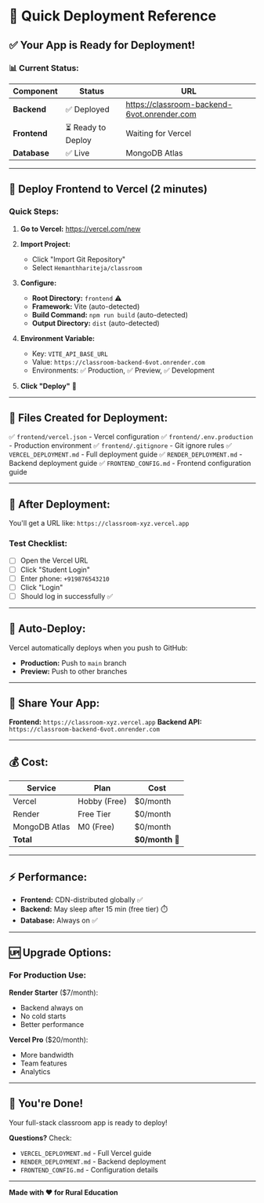 # 🚀 Quick Deployment Reference

## ✅ Your App is Ready for Deployment!

### 📊 Current Status:

| Component | Status | URL |
|-----------|--------|-----|
| **Backend** | ✅ Deployed | https://classroom-backend-6vot.onrender.com |
| **Frontend** | ⏳ Ready to Deploy | Waiting for Vercel |
| **Database** | ✅ Live | MongoDB Atlas |

---

## 🎯 Deploy Frontend to Vercel (2 minutes)

### Quick Steps:

1. **Go to Vercel:** https://vercel.com/new

2. **Import Project:**
   - Click "Import Git Repository"
   - Select `Hemanthhariteja/classroom`

3. **Configure:**
   - **Root Directory:** `frontend` ⚠️
   - **Framework:** Vite (auto-detected)
   - **Build Command:** `npm run build` (auto-detected)
   - **Output Directory:** `dist` (auto-detected)

4. **Environment Variable:**
   - Key: `VITE_API_BASE_URL`
   - Value: `https://classroom-backend-6vot.onrender.com`
   - Environments: ✅ Production, ✅ Preview, ✅ Development

5. **Click "Deploy"** 🚀

---

## 📁 Files Created for Deployment:

✅ `frontend/vercel.json` - Vercel configuration
✅ `frontend/.env.production` - Production environment
✅ `frontend/.gitignore` - Git ignore rules
✅ `VERCEL_DEPLOYMENT.md` - Full deployment guide
✅ `RENDER_DEPLOYMENT.md` - Backend deployment guide
✅ `FRONTEND_CONFIG.md` - Frontend configuration guide

---

## 🔗 After Deployment:

You'll get a URL like: `https://classroom-xyz.vercel.app`

### Test Checklist:
- [ ] Open the Vercel URL
- [ ] Click "Student Login"
- [ ] Enter phone: `+919876543210`
- [ ] Click "Login"
- [ ] Should log in successfully ✅

---

## 🔄 Auto-Deploy:

Vercel automatically deploys when you push to GitHub:
- **Production:** Push to `main` branch
- **Preview:** Push to other branches

---

## 📱 Share Your App:

**Frontend:** `https://classroom-xyz.vercel.app`
**Backend API:** `https://classroom-backend-6vot.onrender.com`

---

## 💰 Cost:

| Service | Plan | Cost |
|---------|------|------|
| Vercel | Hobby (Free) | $0/month |
| Render | Free Tier | $0/month |
| MongoDB Atlas | M0 (Free) | $0/month |
| **Total** | | **$0/month** 🎉 |

---

## ⚡ Performance:

- **Frontend:** CDN-distributed globally ✅
- **Backend:** May sleep after 15 min (free tier) ⏱️
- **Database:** Always on ✅

---

## 🆙 Upgrade Options:

### For Production Use:

**Render Starter** ($7/month):
- Backend always on
- No cold starts
- Better performance

**Vercel Pro** ($20/month):
- More bandwidth
- Team features
- Analytics

---

## 🎊 You're Done!

Your full-stack classroom app is ready to deploy!

**Questions?** Check:
- `VERCEL_DEPLOYMENT.md` - Full Vercel guide
- `RENDER_DEPLOYMENT.md` - Backend deployment
- `FRONTEND_CONFIG.md` - Configuration details

---

**Made with ❤️ for Rural Education**
